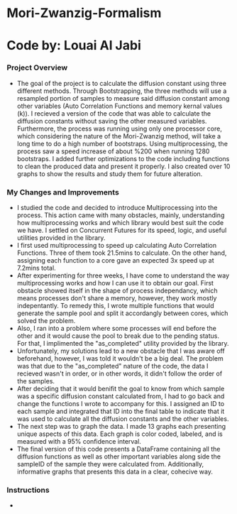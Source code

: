 # Mori-Zwanzig-Formalism

# Code by: Louai Al Jabi

### Project  Overview
* The goal of the project is to calculate the diffusion constant using three different methods. Through Bootstrapping, the three methods will use a resampled portion of samples to measure said diffusion constant among other variables (Auto Correlation Functions and memory kernal values (k)). I recieved a version of the code that was able to calculate the diffusion constants without saving the other measured variables. Furthermore, the process was running using only one processor core, which considering the nature of the Mori-Zwanzig method, will take a long time to do a high number of bootstraps. Using multiprocessing, the process saw a speed increase of about %200 when running 1280 bootstraps. I added further optimizations to the code including functions to clean the produced data and present it properly. I also created over 10 graphs to show the results and study them for future alteration.

### My Changes and Improvements
* I studied the code and decided to introduce Multiprocessing into the process. This action came with many obstacles, mainly, understanding how multiprocessing works and which library would best suit the code we have. I settled on Concurrent Futures for its speed, logic, and useful utilities provided in the library. 
* I first used multiprocessing to speed up calculating Auto Correlation Functions. Three of them took 21.5mins to calculate. On the other hand, assigning each function to a core gave an expected 3x speed up at 7.2mins total. 
* After experimenting for three weeks, I have come to understand the way multiprocessing works and how I can use it to obtain our goal. First obstacle showed itself in the shape of process independancy, which means processes don't share a memory, however, they work mostly indepentantly. To remedy this, I wrote multiple functions that would generate the sample pool and split it accordangly between cores, which solved the problem.
* Also, I ran into a problem where some processes will end before the other and it would cause the pool to break due to the pending status. For that, I implimented the "as_completed" utility provided by the library.
* Unfortunately, my solutions lead to a new obstacle that I was aware off beforehand, however, I was told it wouldn't be a big deal. The problem was that due to the "as_completed" nature of the code, the data I recieved wasn't in order, or in other words, it didn't follow the order of the samples. 
* After deciding that it would benifit the goal to know from which sample was a specific diffusion constant calculated from, I had to go back and change the functions I wrote to accompany for this. I assigned an ID to each sample and integrated that ID into the final table to indicate that it was used to calculate all the diffusion constants and the other variables.
* The next step was to graph the data. I made 13 graphs each presenting unique aspects of this data. Each graph is color coded, labeled, and is measured with a 95% confidence interval.
* The final version of this code presents a DataFrame containing all the diffusion functions as well as other important variables along side the sampleID of the sample they were calculated from. Additionally, informative graphs that presents this data in a clear, cohecive way.

### Instructions
*
